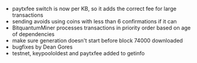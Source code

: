 * paytxfee switch is now per KB, so it adds the correct fee for large transactions
* sending avoids using coins with less than 6 confirmations if it can
* BitquantumMiner processes transactions in priority order based on age of dependencies
* make sure generation doesn't start before block 74000 downloaded
* bugfixes by Dean Gores
* testnet, keypoololdest and paytxfee added to getinfo
